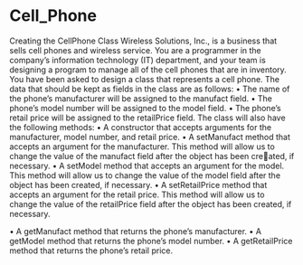 # Cell_Phone
Creating the CellPhone Class
Wireless Solutions, Inc., is a business that sells cell phones and wireless service. You are a
programmer in the company’s information technology (IT) department, and your team is
designing a program to manage all of the cell phones that are in inventory. You have been
asked to design a class that represents a cell phone. The data that should be kept as fields in
the class are as follows:
•	 The name of the phone’s manufacturer will be assigned to the manufact field.
•	 The phone’s model number will be assigned to the model field.
•	 The phone’s retail price will be assigned to the retailPrice field.
The class will also have the following methods:
•	 A constructor that accepts arguments for the manufacturer, model number, and retail price.
•	 A setManufact method that accepts an argument for the manufacturer. This method
will allow us to change the value of the manufact field after the object has been created, if necessary.
•	 A setModel method that accepts an argument for the model. This method will allow
us to change the value of the model field after the object has been created, if necessary.
•	 A setRetailPrice method that accepts an argument for the retail price. This method
will allow us to change the value of the retailPrice field after the object has been
created, if necessary.

•	 A getManufact method that returns the phone’s manufacturer.
•	 A getModel method that returns the phone’s model number.
•	 A getRetailPrice method that returns the phone’s retail price.
